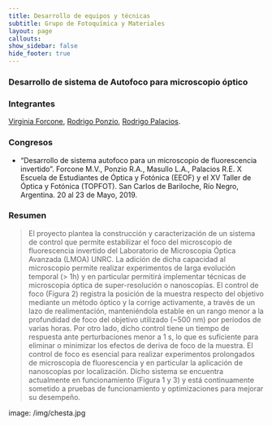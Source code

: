 ```yaml
---
title: Desarrollo de equipos y técnicas
subtitle: Grupo de Fotoquímica y Materiales
layout: page
callouts:
show_sidebar: false
hide_footer: true
---
```


### Desarrollo de sistema de Autofoco para microscopio óptico

### Integrantes
[Virginia Forcone](/forcone), [Rodrigo Ponzio](/ponzio), [Rodrigo Palacios](/palacios).

### Congresos
- “Desarrollo de sistema autofoco para un microscopio de fluorescencia invertido”. Forcone M.V., Ponzio R.A., Masullo L.A., Palacios R.E. X Escuela de Estudiantes de Óptica y Fotónica (EEOF) y el XV Taller de Óptica y Fotónica (TOPFOT). San Carlos de Bariloche, Río Negro, Argentina. 20 al 23 de Mayo, 2019.

### Resumen
> El proyecto plantea la construcción y caracterización de un sistema de control que permite estabilizar el foco del microscopio de fluorescencia invertido del Laboratorio de Microscopia Óptica Avanzada (LMOA) UNRC. La adición de dicha capacidad al microscopio permite realizar experimentos de larga evolución temporal (> 1h) y en particular permitirá implementar técnicas de microscopia óptica de super-resolución o nanoscopías.
El control de foco (Figura 2) registra la posición de la muestra respecto del objetivo mediante un método óptico y la corrige activamente, a través de un lazo de realimentación, manteniéndola estable en un rango menor a la profundidad de foco del objetivo utilizado (~500 nm) por períodos de varias horas. Por otro lado, dicho control tiene un tiempo de respuesta ante perturbaciones menor a 1 s, lo que es suficiente para eliminar o minimizar los efectos de deriva de foco de la muestra. El control de foco es esencial para realizar experimentos prolongados de microscopia de fluorescencia y en particular la aplicación de nanoscopías por localización. 
Dicho sistema se encuentra actualmente en funcionamiento (Figura 1 y 3) y está continuamente sometido a pruebas de funcionamiento y optimizaciones para mejorar su desempeño.

image: /img/chesta.jpg